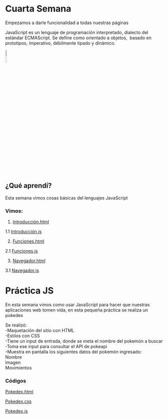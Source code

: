 # Cuarta Semana

<p> Empezamos a darle funcionalidad a todas nuestras páginas </p>
<p> JavaScript es un lenguaje de programación interpretado, dialecto del estándar ECMAScript. Se define como orientado a objetos, ​ basado en prototipos, imperativo, débilmente tipado y dinámico.</p>
<img src="https://soyhorizonte.com/wp-content/uploads/2020/10/Javascript-by-SoyHorizonte.jpg" width="10%" height= "10%">

<h2> ¿Qué aprendí?</h2>
<p> Esta semana vimos cosas básicas del lenguajes JavaScript </p>

<h3> Vimos:</h3>

1. [Introducción.html](https://github.com/IIDarkTexII/Practicas-Front-End/blob/main/Semana%204%20-%20Aprendiendo%20JS/Pr%C3%A1cticas%20Lives/intro.html)

1.1 [Introducción.js](https://github.com/IIDarkTexII/Practicas-Front-End/blob/main/Semana%204%20-%20Aprendiendo%20JS/Pr%C3%A1cticas%20Lives/intro.js)

2. [Funciones.html](https://github.com/IIDarkTexII/Practicas-Front-End/blob/main/Semana%204%20-%20Aprendiendo%20JS/Pr%C3%A1cticas%20Lives/funciones.html)

2.1 [Funciones.js](https://github.com/IIDarkTexII/Practicas-Front-End/blob/main/Semana%204%20-%20Aprendiendo%20JS/Pr%C3%A1cticas%20Lives/funciones.js)

3. [Navegador.html](https://github.com/IIDarkTexII/Practicas-Front-End/blob/main/Semana%204%20-%20Aprendiendo%20JS/Pr%C3%A1cticas%20Lives/navegador.html)

3.1 [Navegador.js](https://github.com/IIDarkTexII/Practicas-Front-End/blob/main/Semana%204%20-%20Aprendiendo%20JS/Pr%C3%A1cticas%20Lives/navegador.js)

<h1> Práctica JS</h1>
<p> En esta semana vimos como usar JavaScript para hacer que nuestras aplicaciones web tomen vida, en esta pequeña práctica se realiza un pokedex</p>

<p> Se realizó: <br>
-Maquetación del sitio con HTML <br>
-Estilos con CSS <br>
-Tiene un input de entrada, donde se meta el nombre del pokemón a buscar<br>
-Toma ese input para consultar el API de pokeapi <br>
-Muestra en pantalla los siguientes datos del pokemón ingresado:<br>
    Nombre <br>
    Imagen  <br>
    Movimientos<br>
</p>

<h3>Códigos</h3>

[Pokedex.html](https://github.com/IIDarkTexII/Practicas-Front-End/blob/main/Semana%204%20-%20Aprendiendo%20JS/Pr%C3%A1ctica%20Pokedex/pokedex.html)

[Pokedex.css](https://github.com/IIDarkTexII/Practicas-Front-End/blob/main/Semana%204%20-%20Aprendiendo%20JS/Pr%C3%A1ctica%20Pokedex/pokedex.css)

[Pokedex.js](https://github.com/IIDarkTexII/Practicas-Front-End/blob/main/Semana%204%20-%20Aprendiendo%20JS/Pr%C3%A1ctica%20Pokedex/pokedex.js)
